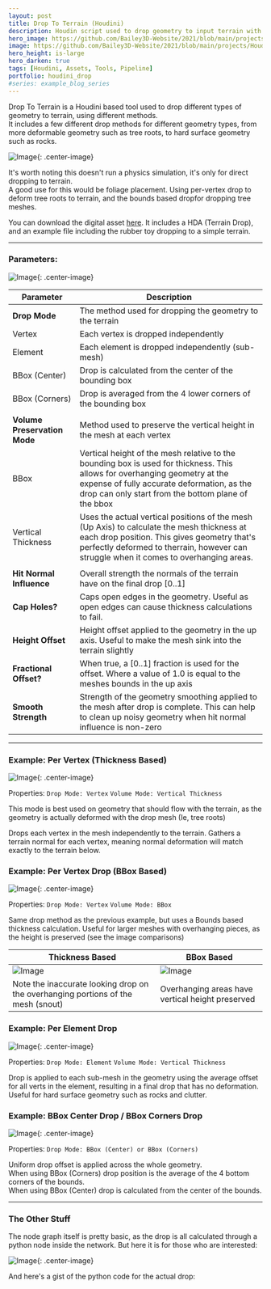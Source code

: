 ```yaml
---
layout: post
title: Drop To Terrain (Houdini)
description: Houdin script used to drop geometry to input terrain with different drop modes.
hero_image: https://github.com/Bailey3D-Website/2021/blob/main/projects/Houdini%20Drop/thumb.png?raw=true
image: https://github.com/Bailey3D-Website/2021/blob/main/projects/Houdini%20Drop/thumb.png?raw=true
hero_height: is-large
hero_darken: true
tags: [Houdini, Assets, Tools, Pipeline]
portfolio: houdini_drop
#series: example_blog_series
---
```

Drop To Terrain is a Houdini based tool used to drop different types of geometry to terrain, using different methods.<br>
It includes a few different drop methods for different geometry types, from more deformable geometry such as tree roots, to hard surface geometry such as rocks.

![Image](https://github.com/Bailey3D-Website/2021/blob/main/projects/Houdini%20Drop/thumb.png?raw=true){: .center-image}

It's worth noting this doesn't run a physics simulation, it's only for direct dropping to terrain.<br>
A good use for this would be foliage placement.  Using per-vertex drop to deform tree roots to terrain, and the bounds based dropfor dropping tree meshes.

You can download the digital asset <a href="https://github.com/Bailey3D-Website/2021/tree/main/resources/houdini_drop">here</a>. It includes a HDA (Terrain Drop), and an example file including the rubber toy dropping to a simple terrain.

---

### Parameters:

![Image](https://github.com/Bailey3D-Website/2021/blob/main/projects/Houdini%20Drop/params.jpg?raw=true){: .center-image}

| Parameter | Description |
| --- | --- |
| <b>Drop Mode</b> | The method used for dropping the geometry to the terrain |
|     Vertex | Each vertex is dropped independently |
|     Element | Each element is dropped independently (sub-mesh) |
|     BBox (Center) | Drop is calculated from the center of the bounding box |
|     BBox (Corners) | Drop is averaged from the 4 lower corners of the bounding box |
|||
| <b>Volume Preservation Mode</b>| Method used to preserve the vertical height in the mesh at each vertex |
|     BBox | Vertical height of the mesh relative to the bounding box is used for thickness. This allows for overhanging geometry at the expense of fully accurate deformation, as the drop can only start from the bottom plane of the bbox |
|     Vertical Thickness | Uses the actual vertical positions of the mesh (Up Axis) to calculate the mesh thickness at each drop position. This gives geometry that's perfectly deformed to therrain, however can struggle when it comes to overhanging areas. |
|||
| <b>Hit Normal Influence</b> | Overall strength the normals of the terrain have on the final drop [0..1] |
| <b>Cap Holes?</b> | Caps open edges in the geometry. Useful as open edges can cause thickness calculations to fail. |
| <b>Height Offset</b> | Height offset applied to the geometry in the up axis. Useful to make the mesh sink into the terrain slightly |
| <b>Fractional Offset?</b> | When true, a [0..1] fraction is used for the offset. Where a value of 1.0 is equal to the meshes bounds in the up axis |
| <b>Smooth Strength</b> | Strength of the geometry smoothing applied to the mesh after drop is complete. This can help to clean up noisy geometry when hit normal influence is non-zero |

---

### Example: Per Vertex (Thickness Based)

![Image](https://github.com/Bailey3D-Website/2021/blob/main/projects/Houdini%20Drop/per_vert_with_thickness.jpg?raw=true){: .center-image}

Properties: `Drop Mode: Vertex`  `Volume Mode: Vertical Thickness`

This mode is best used on geometry that should flow with the terrain, as the geometry is actually deformed with the drop mesh (Ie, tree roots)

Drops each vertex in the mesh independently to the terrain. Gathers a terrain normal for each vertex, meaning normal deformation will match exactly to the terrain below.


### Example: Per Vertex Drop (BBox Based)

![Image](https://github.com/Bailey3D-Website/2021/blob/main/projects/Houdini%20Drop/vertex_with_bbox.jpg?raw=true){: .center-image}

Properties: `Drop Mode: Vertex` `Volume Mode: BBox`

Same drop method as the previous example, but uses a Bounds based thickness calculation. Useful for larger meshes with overhanging pieces, as the height is preserved (see the image comparisons)

| Thickness Based      | BBox Based |
| ----------- | ----------- |
| ![Image](https://github.com/Bailey3D-Website/2021/blob/main/projects/Houdini%20Drop/vertex_with_thickness.jpg?raw=true)| ![Image](https://github.com/Bailey3D-Website/2021/blob/main/projects/Houdini%20Drop/vertex_with_bbox.jpg?raw=true) |
| Note the inaccurate looking drop on the overhanging portions of the mesh (snout)   | Overhanging areas have vertical height preserved        |


### Example: Per Element Drop

![Image](https://github.com/Bailey3D-Website/2021/blob/main/projects/Houdini%20Drop/elements_with_thickness.jpg?raw=true){: .center-image}

Properties: `Drop Mode: Element` `Volume Mode: Vertical Thickness`

Drop is applied to each sub-mesh in the geometry using the average offset for all verts in the element, resulting in a final drop that has no deformation.
Useful for hard surface geometry such as rocks and clutter.


### Example: BBox Center Drop / BBox Corners Drop

![Image](https://github.com/Bailey3D-Website/2021/blob/main/projects/Houdini%20Drop/bbox_center_with_bbox_corners.jpg?raw=true){: .center-image}

Properties: `Drop Mode: BBox (Center) or BBox (Corners)`

Uniform drop offset is applied across the whole geometry. <br>
When using BBox (Corners) drop position is the average of the 4 bottom corners of the bounds.<br>
When using BBox (Center) drop is calculated from the center of the bounds.


---

### The Other Stuff

The node graph itself is pretty basic, as the drop is all calculated through a python node inside the network. But here it is for those who are interested:

![Image](https://github.com/Bailey3D-Website/2021/blob/main/projects/Houdini%20Drop/node_graph.jpg?raw=true){: .center-image}

And here's a gist of the python code for the actual drop:

<style type="text/css">
  .gist-file
  .gist-data {max-height: 500px;}
</style>
<script src="https://gist.github.com/Bailey3D/7d8f17750df1b33481070e6542cfd7f0.js"></script>
